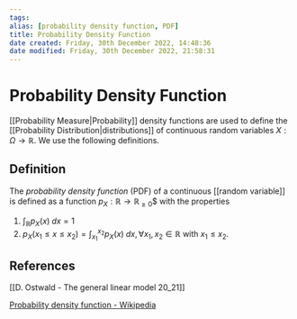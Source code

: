 ```yaml
---
tags: 
alias: [probability density function, PDF]
title: Probability Density Function
date created: Friday, 30th December 2022, 14:48:36
date modified: Friday, 30th December 2022, 21:58:31
---
```


# Probability Density Function

[[Probability Measure|Probability]] density functions are used to define the [[Probability Distribution|distributions]] of continuous random variables $X:\Omega\to\mathbb{R}$. We use the following definitions.

## Definition

The _probability density function_ (PDF) of a continuous [[random variable]] is defined as a function $p_X:\mathbb{R}\to\mathbb{R}_{\geq0}$$ with the properties

1. $\displaystyle\int_{\mathbb{R}}p_X(x)\;dx=1$
2. $\displaystyle p_X(x_1\leq x\leq x_2)=\int_{x_1}^{x_2}p_X(x)\;dx,\forall x_1,x_2\in\mathbb{R}$ with $x_1\leq x_2$.

## References

[[D. Ostwald - The general linear model 20_21]]

[Probability density function - Wikipedia](https://en.wikipedia.org/wiki/Probability_density_function)